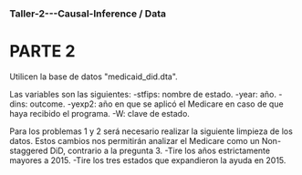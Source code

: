 ### Taller-2---Causal-Inference / Data
#   PARTE 2
Utilicen la base de datos "medicaid_did.dta".

Las variables son las siguientes:
  -stfips: nombre de estado.
  -year: año.
  -dins: outcome.
  -yexp2: año en que se aplicó el Medicare en caso de que haya recibido el programa.
  -W: clave de estado.

Para los problemas 1 y 2 será necesario realizar la siguiente limpieza de los datos. Estos cambios nos permitirán analizar el Medicare como un Non-staggered DiD, contrario a la pregunta 3.
  -Tire los años estrictamente mayores a 2015.
  -Tire los tres estados que expandieron la ayuda en 2015.
